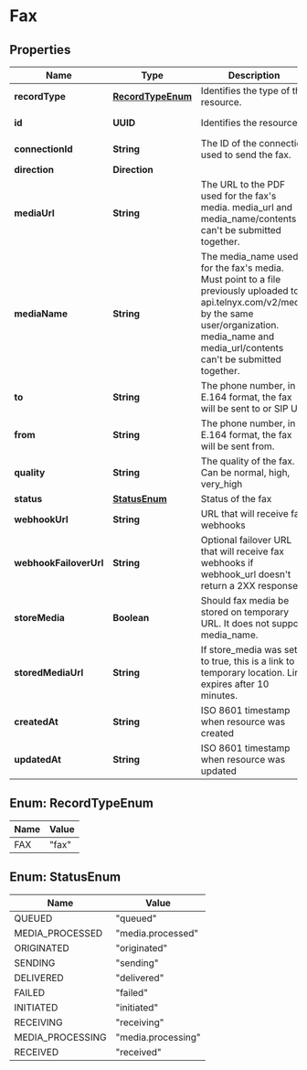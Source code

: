 

# Fax


## Properties

| Name | Type | Description | Notes |
|------------ | ------------- | ------------- | -------------|
|**recordType** | [**RecordTypeEnum**](#RecordTypeEnum) | Identifies the type of the resource. |  [optional] |
|**id** | **UUID** | Identifies the resource. |  [optional] [readonly] |
|**connectionId** | **String** | The ID of the connection used to send the fax. |  [optional] |
|**direction** | **Direction** |  |  [optional] |
|**mediaUrl** | **String** | The URL to the PDF used for the fax&#39;s media. media_url and media_name/contents can&#39;t be submitted together. |  [optional] |
|**mediaName** | **String** | The media_name used for the fax&#39;s media. Must point to a file previously uploaded to api.telnyx.com/v2/media by the same user/organization. media_name and media_url/contents can&#39;t be submitted together. |  [optional] |
|**to** | **String** | The phone number, in E.164 format, the fax will be sent to or SIP URI |  [optional] |
|**from** | **String** | The phone number, in E.164 format, the fax will be sent from. |  [optional] |
|**quality** | **String** | The quality of the fax. Can be normal, high, very_high |  [optional] |
|**status** | [**StatusEnum**](#StatusEnum) | Status of the fax |  [optional] |
|**webhookUrl** | **String** | URL that will receive fax webhooks |  [optional] |
|**webhookFailoverUrl** | **String** | Optional failover URL that will receive fax webhooks if webhook_url doesn&#39;t return a 2XX response |  [optional] |
|**storeMedia** | **Boolean** | Should fax media be stored on temporary URL. It does not support media_name. |  [optional] |
|**storedMediaUrl** | **String** | If store_media was set to true, this is a link to temporary location. Link expires after 10 minutes. |  [optional] |
|**createdAt** | **String** | ISO 8601 timestamp when resource was created |  [optional] |
|**updatedAt** | **String** | ISO 8601 timestamp when resource was updated |  [optional] |



## Enum: RecordTypeEnum

| Name | Value |
|---- | -----|
| FAX | &quot;fax&quot; |



## Enum: StatusEnum

| Name | Value |
|---- | -----|
| QUEUED | &quot;queued&quot; |
| MEDIA_PROCESSED | &quot;media.processed&quot; |
| ORIGINATED | &quot;originated&quot; |
| SENDING | &quot;sending&quot; |
| DELIVERED | &quot;delivered&quot; |
| FAILED | &quot;failed&quot; |
| INITIATED | &quot;initiated&quot; |
| RECEIVING | &quot;receiving&quot; |
| MEDIA_PROCESSING | &quot;media.processing&quot; |
| RECEIVED | &quot;received&quot; |



